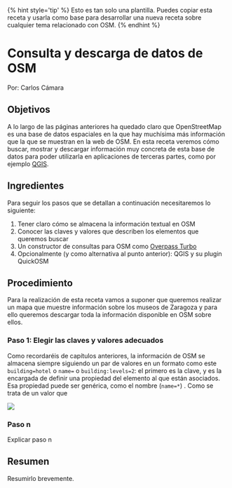 {% hint style='tip' %}
Esto es tan solo una plantilla. Puedes copiar esta receta y usarla como base para desarrollar una nueva receta sobre cualquier tema relacionado con OSM.
{% endhint %}

# Consulta y descarga de datos de OSM

Por: Carlos Cámara

## Objetivos

A lo largo de las páginas anteriores ha quedado claro que OpenStreetMap es una base de datos espaciales en la que hay muchísima más información que la que se muestran en la web de OSM. En esta receta veremos cómo buscar, mostrar y descargar información muy concreta de esta base de datos para poder utilizarla en aplicaciones de terceras partes, como por ejemplo [QGIS](http://qgis.org "Página oficial de QGIS").

## Ingredientes

Para seguir los pasos que se detallan a continuación necesitaremos lo siguiente:

1. Tener claro cómo se almacena la información textual en OSM
2. Conocer las claves y valores que describen los elementos que queremos buscar
3. Un constructor de consultas para OSM como [Overpass Turbo](http://overpass-turbo.eu/)
4. Opcionalmente (y como alternativa al punto anterior): QGIS y su plugin QuickOSM

## Procedimiento

Para la realización de esta receta vamos a suponer que queremos realizar un mapa que muestre información sobre los museos de Zaragoza y para ello queremos descargar toda la información disponible en OSM sobre ellos.

### Paso 1: Elegir las claves y valores adecuados

Como recordaréis de capítulos anteriores, la información de OSM se almacena siempre siguiendo un par de valores en un formato como este `building=hotel` o `name=` o `building:levels=2`: el primero es la clave, y es la encargada de definir una propiedad del elemento al que están asociados. Esa propiedad puede ser genérica, como el nombre (`name=*`) . Como se trata de un valor que 

![](http://learnosm.org/images/josm/josm_preferences.png)

### Paso n

Explicar paso n

## Resumen

Resumirlo brevemente.
